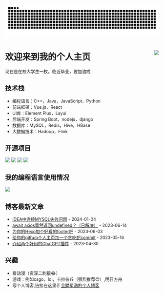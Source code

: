 ![提交记录贪吃蛇图像（如果加载失败请更换网络）](https://raw.githubusercontent.com/jinlinxingjian/jinlinxingjian/output/github-contribution-grid-snake.svg)
# 欢迎来到我的个人主页<img align="right" src="https://count.getloli.com/get/@:JinlinXingjian?theme=rule34">

现在是在校大学生一枚。临近毕业，要加油啦

## 技术栈

- 编程语言：C++，Java，JavaScript，Python
- 前端框架：Vue.js，React
- UI库：Element Plus，Layui
- 后端开发：Spring Boot，nodejs，django
- 数据库：MySQL，Redis，Hive，HBase
- 大数据技术：Hadoop，Flink

## 开源项目

[![](https://github-readme-stats.vercel.app/api/pin/?username=JinlinXingjian&repo=Command-line-tool-for-GitHub-repository-metrics)](https://github.com/JinlinXingjian/Command-line-tool-for-GitHub-repository-metrics)
[![](https://github-readme-stats.vercel.app/api/pin/?username=JinlinXingjian&repo=JinlinXingjian.github.io)](https://github.com/JinlinXingjian/JinlinXingjian.github.io)
[![](https://github-readme-stats.vercel.app/api/pin/?username=JinlinXingjian&repo=JavaWeb-Online-Instrument-Teaching-Platform)](https://github.com/JinlinXingjian/JavaWeb-Online-Instrument-Teaching-Platform)
[![](https://github-readme-stats.vercel.app/api/pin/?username=JinlinXingjian&repo=DataBaseHomeWork)](https://github.com/JinlinXingjian/DataBaseHomeWork)

## 我的编程语言使用情况
![](https://github-readme-stats.vercel.app/api/top-langs/?username=JinlinXingjian&layout=compact&langs_count=6)

## 博客最新文章
<!-- START_SECTION:blog -->
* <a href='https://jinlinxingjian.top/fa751fc9f08b/' target='_blank'>IDEA中连接MYSQL失败问题</a> - 2024-01-04
* <a href='https://jinlinxingjian.top/27885b29becc/' target='_blank'>await axios竟然返回undefined？（已解决）</a> - 2023-06-14
* <a href='https://jinlinxingjian.top/0d63fc06a48b/' target='_blank'>为你的Hexo加个好看的footer吧</a> - 2023-06-03
* <a href='https://jinlinxingjian.top/9aa03df74b03/' target='_blank'>给你的github个人主页加一个贪吃蛇commit</a> - 2023-05-16
* <a href='https://jinlinxingjian.top/95ef830417b0/' target='_blank'>介绍两个好用的ChatGPT插件</a> - 2023-04-30
<!-- END_SECTION:blog -->

## 兴趣

- 看动漫（资深二刺猿😂）
- 游戏：例如csgo，lol，卡拉彼丘（强烈推荐😍）,明日方舟
- 写个人博客,链接在这里✌ [金鳞星溅的个人博客 ](https://jinlinxingjian.top/)
